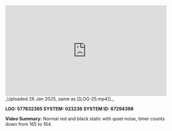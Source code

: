 
<iframe 
  src="https://drive.google.com/file/d/1xZL-1Qvglb5X7pOcerHE8WA9RU9KbiOG/preview" 
  style="width:100%; aspect-ratio:16/9; border:0;"
  allowfullscreen>
</iframe>
_Uploaded 26 Jan 2025, same as [[LOG-25.mp4]]._

**LOG: 577832365
SYSTEM: 023236
SYSTEM ID: 67294398**

**Video Summary:** Normal red and black static with quiet noise, timer counts down from 165 to 164.
